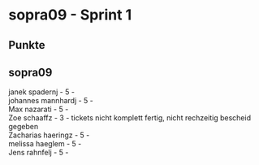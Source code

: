# sopra09 - Sprint 1
## Punkte
## sopra09 
janek spadernj - 5 -  
johannes mannhardj - 5 -  
Max nazarati - 5 -    
Zoe schaaffz - 3 - tickets nicht komplett fertig, nicht rechzeitig bescheid gegeben   
Zacharias haeringz - 5 -    
melissa haeglem - 5 -  
Jens rahnfelj - 5 -    